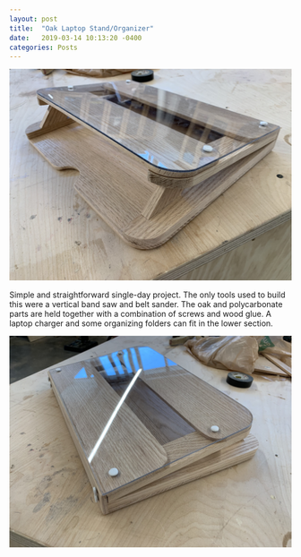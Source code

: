 ```yaml
---
layout: post
title:  "Oak Laptop Stand/Organizer"
date:   2019-03-14 10:13:20 -0400
categories: Posts
---
```

![Image 1](/img/lstand_1.jpg)

Simple and straightforward single-day project. The only tools used to build this were a vertical band saw and belt sander. The oak and polycarbonate parts are held together with a combination of screws and wood glue. A laptop charger and some organizing folders can fit in the lower section. 

![Image 2](/img/lstand_2.jpg)